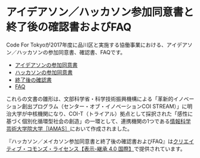 # アイデアソン／ハッカソン参加同意書と終了後の確認書およびFAQ

Code For Tokyoが2017年度に品川区と実施する協働事業における、アイデアソン／ハッカソンの参加同意書、確認書、FAQです。

- [アイデアソンの参加同意書](agreement_ideathon.md)
- [ハッカソンの参加同意書](agreement_hackathon.md)
- [終了後の確認書](confirmation.md)
- [FAQ](FAQ.md)

これらの文書の雛形は、文部科学省・科学技術振興機構による「革新的イノベーション創出プログラム（センター・オブ・イノベーションCOI STREAM）」に明治大学が中核機関になり、COI-T（トライアル）拠点として採択された「感性に基づく個別化循環型社会の創造」の一環として、連携機関の1つである[情報科学芸術大学院大学［IAMAS］](http://www.iamas.ac.jp)において作成されました。

『ハッカソン／メイカソン参加同意書と終了後の確認書およびFAQ』は[クリエイティブ・コモンズ・ライセンス【表示-継承 4.0 国際】](http://creativecommons.org/licenses/by-sa/4.0/deed.ja)で提供されています。